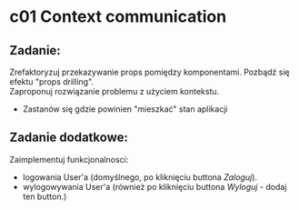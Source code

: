 # c01 Context communication

## Zadanie:
Zrefaktoryzuj przekazywanie props pomiędzy komponentami. Pozbądź się efektu "props drilling".  
Zaproponuj rozwiązanie problemu z użyciem kontekstu.

- Zastanów się gdzie powinien "mieszkać" stan aplikacji


## Zadanie dodatkowe:
Zaimplementuj funkcjonalnosci:
- logowania User'a (domyślnego, po kliknięciu buttona _Zaloguj_).
- wylogowywania User'a (również po kliknięciu buttona _Wyloguj_ - dodaj ten button.) 
